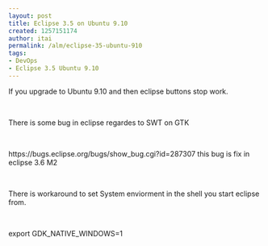 ```yaml
---
layout: post
title: Eclipse 3.5 on Ubuntu 9.10
created: 1257151174
author: itai
permalink: /alm/eclipse-35-ubuntu-910
tags:
- DevOps
- Eclipse 3.5 Ubuntu 9.10
---
```

<p>If you upgrade to Ubuntu 9.10 and then eclipse buttons stop work.</p>
<p>&nbsp;</p>
<p>There is some bug in eclipse regardes to SWT on GTK</p>
<p>&nbsp;</p>
<p>https://bugs.eclipse.org/bugs/show_bug.cgi?id=287307 this bug is fix in eclipse 3.6 M2</p>
<p>&nbsp;</p>
<p>There is workaround to set System enviorment in the shell you start eclipse from.</p>
<p>&nbsp;</p>
<p>export GDK_NATIVE_WINDOWS=1</p>
<p>&nbsp;</p>
<p>&nbsp;</p>
<p>&nbsp;</p>
<p>&nbsp;</p>
<p>&nbsp;</p>
<p>&nbsp;</p>
